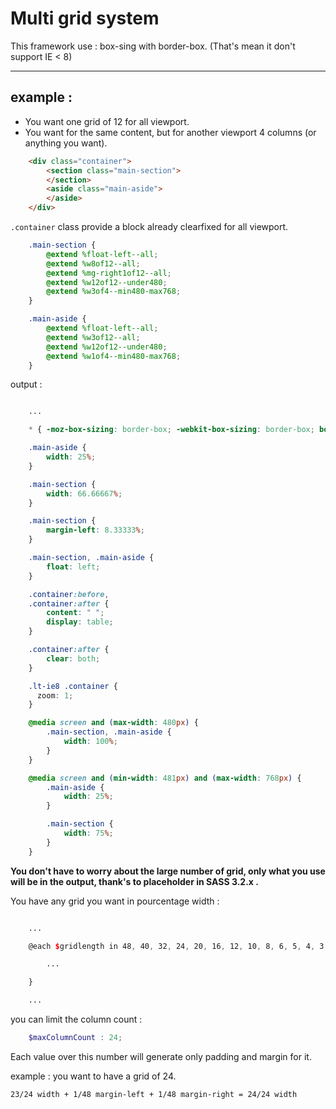 # Multi grid system

This framework use : box-sing with border-box. (That's mean it don't support IE < 8)

--------
## example :

 - You want one grid of 12 for all viewport.
 - You want for the same content, but for another viewport 4 columns (or anything you want).

```html
	<div class="container">
		<section class="main-section">
		</section>
		<aside class="main-aside">
		</aside>
	</div>
```

```.container``` class provide a block already clearfixed for all viewport.

```scss
	.main-section {
		@extend %float-left--all;
		@extend %w8of12--all;
		@extend %mg-right1of12--all;
		@extend %w12of12--under480;
		@extend %w3of4--min480-max768;
	}

	.main-aside {
		@extend %float-left--all;
		@extend %w3of12--all;
		@extend %w12of12--under480;
		@extend %w1of4--min480-max768;
	}
```

output : 

```css

	...

	* { -moz-box-sizing: border-box; -webkit-box-sizing: border-box; box-sizing: border-box; }

	.main-aside {
		width: 25%; 
	}

	.main-section {
		width: 66.66667%; 
	}

	.main-section {
		margin-left: 8.33333%; 
	}

	.main-section, .main-aside {
  		float: left; 
  	}

	.container:before,
	.container:after {
		content: " ";
		display: table; 
	}

	.container:after {
		clear: both; 
	}

	.lt-ie8 .container {
	  zoom: 1; 
	}

	@media screen and (max-width: 480px) {
  		.main-section, .main-aside {
    		width: 100%; 
    	}
    }

	@media screen and (min-width: 481px) and (max-width: 768px) {
  		.main-aside {
    		width: 25%; 
    	}

  		.main-section {
    		width: 75%; 
    	}
    }
```

__You don't have to worry about the large number of grid, only what you use will be in the output,
thank's to placeholder in SASS 3.2.x .__

You have any grid you want in pourcentage width :

```scss

	...

	@each $gridlength in 48, 40, 32, 24, 20, 16, 12, 10, 8, 6, 5, 4, 3 {

		...

	}

	...

```

you can limit the column count : 

```scss
	$maxColumnCount : 24;
```
Each value over this number will generate only padding and margin for it.

example : you want to have a grid of 24.

	23/24 width + 1/48 margin-left + 1/48 margin-right = 24/24 width